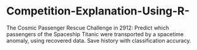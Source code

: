 # Competition-Explanation-Using-R-
The Cosmic Passenger Rescue Challenge in 2912: Predict which passengers of the Spaceship Titanic were transported by a spacetime anomaly, using recovered data. Save history with classification accuracy.
